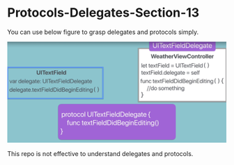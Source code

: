 # Protocols-Delegates-Section-13

You can use below figure to grasp delegates and protocols simply.

![ProtocolsDemo Section 13](Documentation/ss-1.png)


This repo is not effective to understand delegates and protocols.

